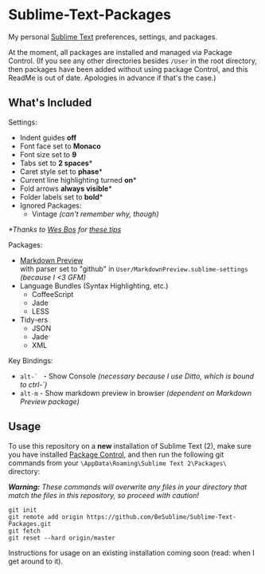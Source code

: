 Sublime-Text-Packages
=====================

My personal [Sublime Text](http://www.sublimetext.com/) preferences, settings, and packages.

At the moment, all packages are installed and managed via Package Control. (If you see any other directories 
besides `/User` in the root directory, then packages have been added without using package Control, and this
ReadMe is out of date. Apologies in advance if that's the case.)

What's Included
---------------
Settings:
- Indent guides **off**
- Font face set to **Monaco**
- Font size set to **9**
- Tabs set to **2 spaces***
- Caret style set to **phase***
- Current line highlighting turned **on***
- Fold arrows **always visible***
- Folder labels set to **bold***
- Ignored Packages:
  - Vintage _(can't remember why, though)_

_*Thanks to [Wes Bos](http://github.com/wesbos) for [these tips](http://wesbos.com/sublime-text-5-visual-tweaks/)_

Packages:
- [Markdown Preview](https://github.com/revolunet/sublimetext-markdown-preview)  
  with parser set to "github" in `User/MarkdownPreview.sublime-settings` _(because I <3 GFM)_
- Language Bundles (Syntax Highlighting, etc.)
  - CoffeeScript
  - Jade
  - LESS
- Tidy-ers
  - JSON
  - Jade
  - XML

Key Bindings:
- ```alt-` ``` - Show Console _(necessary because I use Ditto, which is bound to ctrl-\`)_
- `alt-m` - Show markdown preview in browser _(dependent on Markdown Preview package)_

Usage
-----
<!-- TODO: Not sure about the wording here -->
To use this repository on a **new** installation of Sublime Text (2), make sure you have installed 
[Package Control](http://wbond.net/sublime_packages/package_control), and then run the following git
commands from your `\AppData\Roaming\Sublime Text 2\Packages\` directory:

_**Warning:** These commands will overwrite any files in your directory that match the files in this repository,
             so proceed with caution!_

    git init
    git remote add origin https://github.com/BeSublime/Sublime-Text-Packages.git
    git fetch
    git reset --hard origin/master

Instructions for usage on an existing installation coming soon (read: when I get around to it).